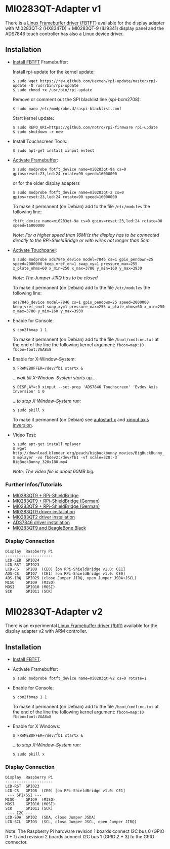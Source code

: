 # MI0283QT-Adapter v1

There is a [Linux Framebuffer driver (FBTFT)](https://github.com/notro/fbtft/wiki) available for the display adapter with MI0283QT-2 (HX8347D) + MI0283QT-9 (ILI9341) display panel and the ADS7846 touch controller has also a Linux device driver.

## Installation

* [Install FBTFT](https://github.com/notro/fbtft/wiki#wiki-install) Framebuffer:

    Install rpi-update for the kernel update:
    ```
    $ sudo wget https://raw.github.com/Hexxeh/rpi-update/master/rpi-update -O /usr/bin/rpi-update
    $ sudo chmod +x /usr/bin/rpi-update
    ```

    Remove or comment out the SPI blacklist line (spi-bcm2708):
    ```
    $ sudo nano /etc/modprobe.d/raspi-blacklist.conf
    ```

    Start kernel update:
    ```
    $ sudo REPO_URI=https://github.com/notro/rpi-firmware rpi-update
    $ sudo shutdown -r now
    ```

* Install Touchscreen Tools:

    ```
    $ sudo apt-get install xinput evtest
    ```

* [Activate Framebuffer](https://github.com/notro/fbtft/wiki#wiki-enable-driver):

    ```
    $ sudo modprobe fbtft_device name=mi0283qt-9a cs=0 gpios=reset:23,led:24 rotate=90 speed=16000000
    ```
    or for the older display adapters
    ```
    $ sudo modprobe fbtft_device name=mi0283qt-2 cs=0 gpios=reset:23,led:24 rotate=90 speed=16000000
    ```

    To make it permanent (on Debian) add to the file ```/etc/modules``` the following line:
    ```
    fbtft_device name=mi0283qt-9a cs=0 gpios=reset:23,led:24 rotate=90 speed=16000000
    ```

    *Note: For a higher speed than 16MHz the display has to be connected directly to the RPi-ShieldBridge or with wires not longer than 5cm.*

* [Activate Touchpanel](https://github.com/notro/fbtft/wiki/Touchpanel#wiki-watterott-mi0283qt-9a):

    ```
    $ sudo modprobe ads7846_device model=7846 cs=1 gpio_pendown=25 speed=2000000 keep_vref_on=1 swap_xy=1 pressure_max=255 x_plate_ohms=60 x_min=250 x_max=3780 y_min=160 y_max=3930
    ```
    *Note: The Jumper JIRQ has to be closed.*

    To make it permanent (on Debian) add to the file ```/etc/modules``` the following line:
    ```
    ads7846_device model=7846 cs=1 gpio_pendown=25 speed=2000000 keep_vref_on=1 swap_xy=1 pressure_max=255 x_plate_ohms=60 x_min=250 x_max=3780 y_min=160 y_max=3930
    ```

* Enable for Console:

    ```
    $ con2fbmap 1 1
    ```

    To make it permanent (on Debian) add to the file ```/boot/cmdline.txt``` at the end of the line the following kernel argument: ```fbcon=map:10 fbcon=font:VGA8x8```

* Enable for X-Window-System:

    ```
    $ FRAMEBUFFER=/dev/fb1 startx & 
    ```

    *...wait till X-Window-System starts up...*

    ```
    $ DISPLAY=:0 xinput --set-prop 'ADS7846 Touchscreen' 'Evdev Axis Inversion' 1 0
    ```

    *...to stop X-Window-System run:*

    ```
    $ sudo pkill x
    ```

    To make it permanent (on Debian) see [autostart x](https://github.com/notro/fbtft/wiki#wiki-make-it-permanent-debian) and [xinput axis inversion](https://github.com/notro/fbtft/wiki/Touchpanel#wiki--xinput---make-it-permanent).

* Video Test:

    ```
    $ sudo apt-get install mplayer
    $ wget http://download.blender.org/peach/bigbuckbunny_movies/BigBuckBunny_320x180.mp4
    $ mplayer -vo fbdev2:/dev/fb1 -vf scale=320:-3 BigBuckBunny_320x180.mp4
    ```

    *Note: The video file is about 60MB big.*


### Further Infos/Tutorials

* [MI0283QT9 + RPi-ShieldBridge](http://lallafa.de/blog/2013/07/watterotts-new-rpi-shieldbridge/)
* [MI0283QT9 + RPi-ShieldBridge (German)](http://www.mdtweb.de/index.php/projekte/mikroprozessoren/raspberry-pi/rpi-lcd-ansteuerung)
* [MI0283QT9 + RPi-ShieldBridge (German)](http://www.forum-raspberrypi.de/Thread-tutorial-watterott-mi0283qt-9a-am-pi-betreiben)
* [MI0283QT9 driver installation](http://lallafa.de/blog/2013/03/watterott-mi0283qt-9a-display-for-the-rasbperry-pi/)
* [MI0283QT2 driver installation](http://lallafa.de/blog/2013/03/watterott-display-on-raspberry-pi/)
* [ADS7846 driver installation](http://lallafa.de/blog/2013/03/adding-touch-support-for-the-mi0283qt-displays/)
* [MI0283QT9 and BeagleBone Black](https://github.com/notro/fbtft/wiki/BeagleBone-Black)


### Display Connection

```
Display  Raspberry Pi
---------------------
LCD-LED  GPIO24
LCD-RST  GPIO23
LCD-CS   GPIO8  (CE0) [on RPi-ShieldBridge v1.0: CE1]
ADS-CS   GPIO7  (CE1) [on RPi-ShieldBridge v1.0: CE0]
ADS-IRQ  GPIO25 (close Jumper JIRQ, open Jumper JSDA+JSCL)
MISO     GPIO9  (MISO)
MOSI     GPIO10 (MOSI)
SCK      GPIO11 (SCK)
```


# MI0283QT-Adapter v2

There is an experimental [Linux Framebuffer driver (fbtft)](https://github.com/notro/fbtft/wiki) available for the display adapter v2 with ARM controller.

## Installation

* [Install FBTFT](https://github.com/notro/fbtft/wiki#install).

* Activate Framebuffer:

    ```
    $ sudo modprobe fbtft_device name=mi0283qt-v2 cs=0 rotate=1
    ```

* Enable for Console:

    ```
    $ con2fbmap 1 1
    ```

    To make it permanent (on Debian) add to the file ```/boot/cmdline.txt``` at the end of the line the following kernel argument: ```fbcon=map:10 fbcon=font:VGA8x8```

* Enable for X Windows:

    ```
    $ FRAMEBUFFER=/dev/fb1 startx &
    ```

    *...to stop X-Window-System run:*

    ```
    $ sudo pkill x
    ```


### Display Connection

```
Display  Raspberry Pi
---------------------
LCD-RST  GPIO23
LCD-CS   GPIO8  (CE0) [on RPi-ShieldBridge v1.0: CE1]
 --- SPI/SSI ---
MISO     GPIO9  (MISO)
MOSI     GPIO10 (MOSI)
SCK      GPIO11 (SCK)
 --- I2C ---
LCD-SDA  GPIO2  (SDA, close Jumper JSDA)
LCD-SCL  GPIO3  (SCL, close Jumper JSCL, open Jumper JIRQ)
```

Note: The Raspberry Pi hardware revision 1 boards connect I2C bus 0 (GPIO 0 + 1) and revision 2 boards connect I2C bus 1 (GPIO 2 + 3) to the GPIO connector.
